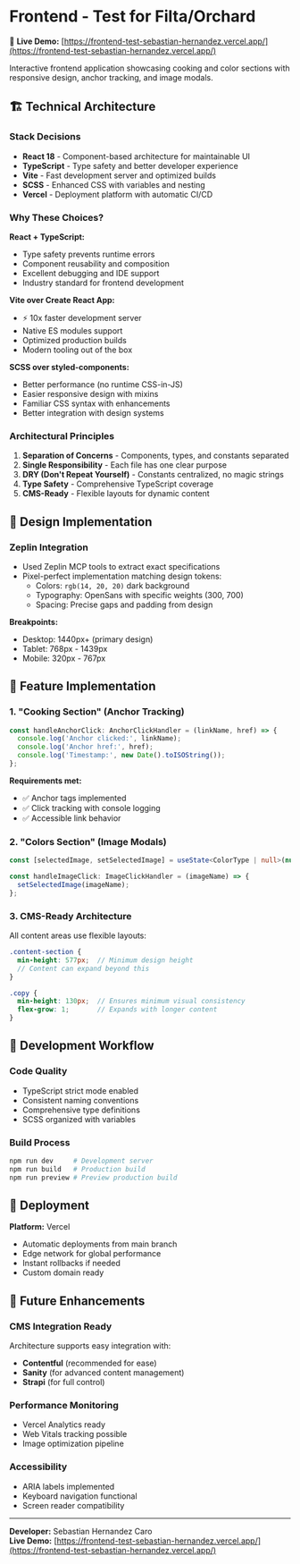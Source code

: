 # Frontend - Test for Filta/Orchard

🚀 **Live Demo:** [https://frontend-test-sebastian-hernandez.vercel.app/](https://frontend-test-sebastian-hernandez.vercel.app/)

Interactive frontend application showcasing cooking and color sections with responsive design, anchor tracking, and image modals.

## 🏗️ Technical Architecture

### **Stack Decisions**

- **React 18** - Component-based architecture for maintainable UI
- **TypeScript** - Type safety and better developer experience  
- **Vite** - Fast development server and optimized builds
- **SCSS** - Enhanced CSS with variables and nesting
- **Vercel** - Deployment platform with automatic CI/CD

### **Why These Choices?**

**React + TypeScript:**
- Type safety prevents runtime errors
- Component reusability and composition
- Excellent debugging and IDE support
- Industry standard for frontend development

**Vite over Create React App:**
- ⚡ 10x faster development server
- Native ES modules support
- Optimized production builds
- Modern tooling out of the box

**SCSS over styled-components:**
- Better performance (no runtime CSS-in-JS)
- Easier responsive design with mixins
- Familiar CSS syntax with enhancements
- Better integration with design systems


### **Architectural Principles**

1. **Separation of Concerns** - Components, types, and constants separated
2. **Single Responsibility** - Each file has one clear purpose
3. **DRY (Don't Repeat Yourself)** - Constants centralized, no magic strings
4. **Type Safety** - Comprehensive TypeScript coverage
5. **CMS-Ready** - Flexible layouts for dynamic content

## 🎨 Design Implementation

### **Zeplin Integration**

- Used Zeplin MCP tools to extract exact specifications
- Pixel-perfect implementation matching design tokens:
  - Colors: `rgb(14, 20, 20)` dark background
  - Typography: OpenSans with specific weights (300, 700)
  - Spacing: Precise gaps and padding from design


**Breakpoints:**
- Desktop: 1440px+ (primary design)
- Tablet: 768px - 1439px
- Mobile: 320px - 767px


## 🎯 Feature Implementation

### **1. "Cooking Section" (Anchor Tracking)**

```typescript
const handleAnchorClick: AnchorClickHandler = (linkName, href) => {
  console.log('Anchor clicked:', linkName);
  console.log('Anchor href:', href);
  console.log('Timestamp:', new Date().toISOString());
};
```

**Requirements met:**
- ✅ Anchor tags implemented
- ✅ Click tracking with console logging
- ✅ Accessible link behavior

### **2. "Colors Section" (Image Modals)**

```typescript
const [selectedImage, setSelectedImage] = useState<ColorType | null>(null);

const handleImageClick: ImageClickHandler = (imageName) => {
  setSelectedImage(imageName);
};
```

### **3. CMS-Ready Architecture**

All content areas use flexible layouts:

```scss
.content-section {
  min-height: 577px;  // Minimum design height
  // Content can expand beyond this
}

.copy {
  min-height: 130px;  // Ensures minimum visual consistency
  flex-grow: 1;       // Expands with longer content
}
```

## 🔧 Development Workflow

### **Code Quality**
- TypeScript strict mode enabled
- Consistent naming conventions
- Comprehensive type definitions
- SCSS organized with variables

### **Build Process**
```bash
npm run dev     # Development server
npm run build   # Production build
npm run preview # Preview production build
```

## 🚀 Deployment

**Platform:** Vercel
- Automatic deployments from main branch
- Edge network for global performance
- Instant rollbacks if needed
- Custom domain ready

## 🔮 Future Enhancements

### **CMS Integration Ready**
Architecture supports easy integration with:
- **Contentful** (recommended for ease)
- **Sanity** (for advanced content management)  
- **Strapi** (for full control)

### **Performance Monitoring**
- Vercel Analytics ready
- Web Vitals tracking possible
- Image optimization pipeline

### **Accessibility**
- ARIA labels implemented
- Keyboard navigation functional
- Screen reader compatibility

---

**Developer:** Sebastian Hernandez Caro  
**Live Demo:** [https://frontend-test-sebastian-hernandez.vercel.app/](https://frontend-test-sebastian-hernandez.vercel.app/)
